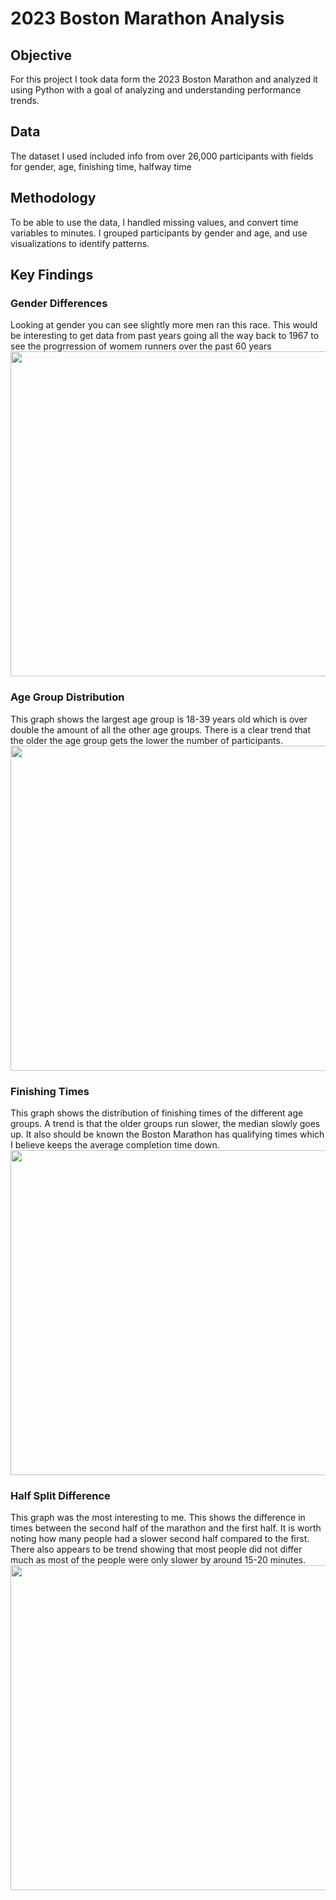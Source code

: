 # 2023 Boston Marathon Analysis

## Objective
For this project I took data form the 2023 Boston Marathon and analyzed it using Python with a goal of analyzing and understanding
performance trends.

## Data
The dataset I used included info from over 26,000 participants with fields for gender, age, finishing time, halfway time

## Methodology 
To be able to use the data, I handled missing values, and convert time variables to minutes. I grouped participants by gender
and age, and use visualizations to identify patterns.

## Key Findings
### Gender Differences
Looking at gender you can see slightly more men ran this race.
This would be interesting to get data from past years going all the way back to 1967 to see the progrression of womem runners 
over the past 60 years
<img src="charts/gender_distribution.png" width="520">

### Age Group Distribution
This graph shows the largest age group is 18-39 years old which is over double the amount of all the other age groups. 
There is a clear trend that the older the age group gets the lower the number of participants. 
<img src="charts/age_distribution.png" width="520">

### Finishing Times
This graph shows the distribution of finishing times of the different age groups. A trend is that the older groups run slower, 
the median slowly goes up. It also should be known the Boston Marathon has qualifying times which I believe keeps the average
completion time down. 
<img src="charts/finishing_times.png" width="520">

### Half Split Difference
This graph was the most interesting to me. This shows the difference in times between the second half of the marathon and the first half. 
It is worth noting how many people had a slower second half compared to the first. There also appears to be trend showing that most people did not
differ much as most of the people were only slower by around 15-20 minutes.
<img src="charts/half_split_differences.png" width="520">

